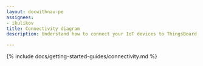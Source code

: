 ```yaml
---
layout: docwithnav-pe
assignees:
- ikulikov
title: Connectivity diagram
description: Understand how to connect your IoT devices to ThingsBoard

---
```


{% include docs/getting-started-guides/connectivity.md %}